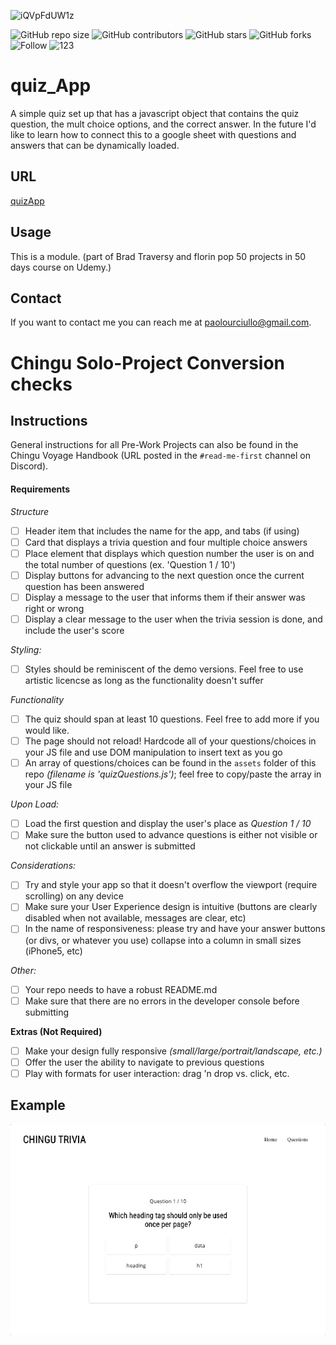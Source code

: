 ![iQVpFdUW1z](https://user-images.githubusercontent.com/67667160/111914853-2b15e400-8a4a-11eb-9db3-9b2d4ea17bc7.gif)

![GitHub repo size](https://img.shields.io/github/repo-size/paolourciullo/quizApp)
![GitHub contributors](https://img.shields.io/github/contributors/paolourciullo/quizApp)
![GitHub stars](https://img.shields.io/github/stars/paolourciullo/quizApp?style=social)
![GitHub forks](https://img.shields.io/github/forks/paolourciullo/quizApp?style=social)
![Follow](https://img.shields.io/twitter/follow/paolo__init__?style=social)
![123](https://img.shields.io/badge/NOOB%3F-Yes-yellow)

# quiz_App

A simple quiz set up that has a javascript object that contains the quiz question, the mult choice options, and the correct answer.
In the future I'd like to learn how to connect this to a google sheet with questions and answers that can be dynamically loaded.

## URL

[quizApp](https://paolourciullo.github.io/quizApp/)

## Usage

This is a module. (part of Brad Traversy and florin pop 50 projects in 50 days course on Udemy.)

## Contact

If you want to contact me you can reach me at <paolourciullo@gmail.com>.

# Chingu Solo-Project Conversion checks

## Instructions

General instructions for all Pre-Work Projects can also be found in the Chingu Voyage Handbook (URL posted in the `#read-me-first` channel on Discord).

#### Requirements

_Structure_

- [ ] Header item that includes the name for the app, and tabs (if using)
- [ ] Card that displays a trivia question and four multiple choice answers
- [ ] Place element that displays which question number the user is on and the total number of questions (ex. 'Question 1 / 10')
- [ ] Display buttons for advancing to the next question once the current question has been answered
- [ ] Display a message to the user that informs them if their answer was right or wrong
- [ ] Display a clear message to the user when the trivia session is done, and include the user's score

_Styling:_

- [ ] Styles should be reminiscent of the demo versions. Feel free to use artistic licencse as long as the functionality doesn't suffer

_Functionality_

- [ ] The quiz should span at least 10 questions. Feel free to add more if you would like.
- [ ] The page should not reload! Hardcode all of your questions/choices in your JS file and use DOM manipulation to insert text as you go
- [ ] An array of questions/choices can be found in the `assets` folder of this repo _(filename is 'quizQuestions.js')_; feel free to copy/paste the array in your JS file

_Upon Load:_

- [ ] Load the first question and display the user's place as _Question 1 / 10_
- [ ] Make sure the button used to advance questions is either not visible or not clickable until an answer is submitted

_Considerations:_

- [ ] Try and style your app so that it doesn't overflow the viewport (require scrolling) on any device
- [ ] Make sure your User Experience design is intuitive (buttons are clearly disabled when not available, messages are clear, etc)
- [ ] In the name of responsiveness: please try and have your answer buttons (or divs, or whatever you use) collapse into a column in small sizes (iPhone5, etc)

_Other:_

- [ ] Your repo needs to have a robust README.md
- [ ] Make sure that there are no errors in the developer console before submitting

**Extras (Not Required)**

- [ ] Make your design fully responsive _(small/large/portrait/landscape, etc.)_
- [ ] Offer the user the ability to navigate to previous questions
- [ ] Play with formats for user interaction: drag 'n drop vs. click, etc.

## Example

![](https://github.com/chingu-voyages/soloproject-tier1-chingu-trivia/raw/master/assets/chingu_trivia.gif)
